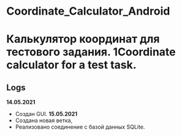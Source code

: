 # Coordinate_Calculator_Android
Калькулятор координат для тестового задания.
1Coordinate calculator for a test task.
=================================================
Logs
-------------------------------------------------
**14.05.2021**
* Создан GUI.
**15.05.2021**
* Создана новая ветка,
* Реализовано соединение с базой данных SQLite.
